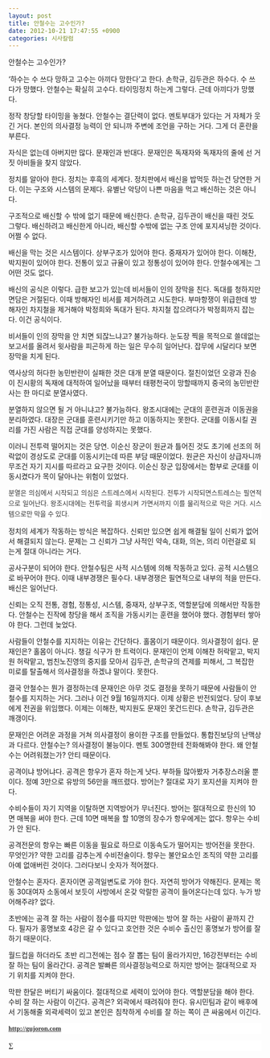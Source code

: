 ```yaml
---
layout: post
title: 안철수는 고수인가?
date: 2012-10-21 17:47:55 +0900
categories: 시사칼럼
---
```

    
안철수는 고수인가? 

<p style="TEXT-ALIGN: justify; LINE-HEIGHT: 21px; BACKGROUND-COLOR: rgb(255,255,255); FONT-FAMILY: 바탕; COLOR: rgb(51,51,51); FONT-SIZE: 13px">
</p> ‘하수는 수 쓰다 망하고 고수는 아끼다 망한다’고 한다. 손학규, 김두관은 하수다. 수 쓰다가 망했다. 안철수는 확실히 고수다. 타이밍정치 하는게 그렇다. 근데 아끼다가 망했다. 

<p style="TEXT-ALIGN: justify; LINE-HEIGHT: 21px; BACKGROUND-COLOR: rgb(255,255,255); FONT-FAMILY: 바탕; COLOR: rgb(51,51,51); FONT-SIZE: 13px">
</p> 정작 창당할 타이밍을 놓쳤다. 안철수는 결단력이 없다. 멘토부대가 있다는 거 자체가 웃긴 거다. 본인의 의사결정 능력이 안 되니까 주변에 조언을 구하는 거다. 그게 더 혼란을 부른다. 

<p style="TEXT-ALIGN: justify; LINE-HEIGHT: 21px; BACKGROUND-COLOR: rgb(255,255,255); FONT-FAMILY: 바탕; COLOR: rgb(51,51,51); FONT-SIZE: 13px">
</p> 자식은 없는데 아버지만 많다. 문재인과 반대다. 문재인은 독재자와 독재자의 줄에 선 거짓 아비들을 찾지 않았다. 

<p style="TEXT-ALIGN: justify; LINE-HEIGHT: 21px; BACKGROUND-COLOR: rgb(255,255,255); FONT-FAMILY: 바탕; COLOR: rgb(51,51,51); FONT-SIZE: 13px">
</p> 정치를 알아야 한다. 정치는 후흑의 세계다. 정치판에서 배신을 밥먹듯 하는건 당연한 거다. 이는 구조와 시스템의 문제다. 유별난 악당이 나쁜 마음을 먹고 배신하는 것은 아니다. 

<p style="TEXT-ALIGN: justify; LINE-HEIGHT: 21px; BACKGROUND-COLOR: rgb(255,255,255); FONT-FAMILY: 바탕; COLOR: rgb(51,51,51); FONT-SIZE: 13px">
</p> 구조적으로 배신할 수 밖에 없기 때문에 배신한다. 손학규, 김두관이 배신을 때린 것도 그렇다. 배신하려고 배신한게 아니라, 배신할 수밖에 없는 구조 안에 포지셔닝한 것이다. 어쩔 수 없다. 

<p style="TEXT-ALIGN: justify; LINE-HEIGHT: 21px; BACKGROUND-COLOR: rgb(255,255,255); FONT-FAMILY: 바탕; COLOR: rgb(51,51,51); FONT-SIZE: 13px">
</p> 배신을 막는 것은 시스템이다. 상부구조가 있어야 한다. 중재자가 있어야 한다. 이해찬, 박지원이 있어야 한다. 전통이 있고 규율이 있고 정통성이 있어야 한다. 안철수에게는 그 어떤 것도 없다. 

<p style="TEXT-ALIGN: justify; LINE-HEIGHT: 21px; BACKGROUND-COLOR: rgb(255,255,255); FONT-FAMILY: 바탕; COLOR: rgb(51,51,51); FONT-SIZE: 13px">
</p> 배신의 공식은 이렇다. 급한 보고가 있는데 비서들이 인의 장막을 친다. 독대를 청하지만 면담은 거절된다. 이때 방해자인 비서를 제거하려고 시도한다. 부마항쟁이 위급한데 방해자인 차지철을 제거해야 박정희와 독대가 된다. 차지철 잡으려다가 박정희까지 잡는다. 이건 공식이다. 

<p style="TEXT-ALIGN: justify; LINE-HEIGHT: 21px; BACKGROUND-COLOR: rgb(255,255,255); FONT-FAMILY: 바탕; COLOR: rgb(51,51,51); FONT-SIZE: 13px">
</p> 비서들이 인의 장막을 안 치면 되잖느냐고? 불가능하다. 눈도장 찍을 목적으로 쓸데없는 보고서를 올려서 윗사람을 피곤하게 하는 일은 무수히 일어난다. 잡무에 시달리다 보면 장막을 치게 된다. 

<p style="TEXT-ALIGN: justify; LINE-HEIGHT: 21px; BACKGROUND-COLOR: rgb(255,255,255); FONT-FAMILY: 바탕; COLOR: rgb(51,51,51); FONT-SIZE: 13px">
</p> 역사상의 허다한 농민반란이 실패한 것은 대개 분열 때문이다. 절친이었던 오광과 진승이 진시황의 독재에 대적하여 일어났을 때부터 태평천국이 망할때까지 중국의 농민반란사는 한 마디로 분열사였다. 

<p style="TEXT-ALIGN: justify; LINE-HEIGHT: 21px; BACKGROUND-COLOR: rgb(255,255,255); FONT-FAMILY: 바탕; COLOR: rgb(51,51,51); FONT-SIZE: 13px">
</p> 분열하지 않으면 될 거 아니냐고? 불가능하다. 왕조시대에는 군대의 훈련권과 이동권을 분리하였다. 대장은 군대를 훈련시키기만 하고 이동하지는 못한다. 군대를 이동시킬 권리를 가진 사람은 직접 군대를 양성하지는 못했다. 

<p style="TEXT-ALIGN: justify; LINE-HEIGHT: 21px; BACKGROUND-COLOR: rgb(255,255,255); FONT-FAMILY: 바탕; COLOR: rgb(51,51,51); FONT-SIZE: 13px">
</p> 이러니 전투력 떨어지는 것은 당연. 이순신 장군이 원균과 틀어진 것도 초기에 선조의 허락없이 경상도로 군대를 이동시키는데 따른 부담 때문이었다. 원균은 자신이 상급자니까 무조건 자기 지시를 따르라고 요구한 것이다. 이순신 장군 입장에서는 함부로 군대를 이동시켰다가 목이 달아나는 위험이 있었다. 

<p style="TEXT-ALIGN: justify; LINE-HEIGHT: 21px; BACKGROUND-COLOR: rgb(255,255,255); FONT-FAMILY: 바탕; COLOR: rgb(51,51,51); FONT-SIZE: 13px">
</p>

<p style="TEXT-ALIGN: justify; LINE-HEIGHT: 21px; BACKGROUND-COLOR: rgb(255,255,255); FONT-FAMILY: 바탕; COLOR: rgb(51,51,51); FONT-SIZE: 13px">
  분열은 의심에서 시작되고 의심은 스트레스에서 시작된다. 전투가 시작되면스트레스는 필연적으로 일어난다. 왕조시대에는 전투력을 희생시켜 가면서까지 이를 물리적으로 막은 거다. 시스템으로만 막을 수 있다.
</p>

<p style="TEXT-ALIGN: justify; LINE-HEIGHT: 21px; BACKGROUND-COLOR: rgb(255,255,255); FONT-FAMILY: 바탕; COLOR: rgb(51,51,51); FONT-SIZE: 13px">
</p> 정치의 세계가 작동하는 방식은 복잡하다. 신뢰만 있으면 쉽게 해결될 일이 신뢰가 없어서 해결되지 않는다. 문제는 그 신뢰가 그냥 사적인 약속, 대화, 의논, 의리 이런걸로 되는게 절대 아니라는 거다. 

<p style="TEXT-ALIGN: justify; LINE-HEIGHT: 21px; BACKGROUND-COLOR: rgb(255,255,255); FONT-FAMILY: 바탕; COLOR: rgb(51,51,51); FONT-SIZE: 13px">
</p> 공사구분이 되어야 한다. 안철수팀은 사적 시스템에 의해 작동하고 있다. 공적 시스템으로 바꾸어야 한다. 이때 내부경쟁은 필수다. 내부경쟁은 필연적으로 내부의 적을 만든다. 배신은 일어난다. 

<p style="TEXT-ALIGN: justify; LINE-HEIGHT: 21px; BACKGROUND-COLOR: rgb(255,255,255); FONT-FAMILY: 바탕; COLOR: rgb(51,51,51); FONT-SIZE: 13px">
</p> 신뢰는 오직 전통, 경험, 정통성, 시스템, 중재자, 상부구조, 역할분담에 의해서만 작동한다. 안철수는 진작에 창당을 해서 조직을 가동시키는 훈련을 했어야 했다. 경험부터 쌓아야 한다. 그런데 늦었다. 

<p style="TEXT-ALIGN: justify; LINE-HEIGHT: 21px; BACKGROUND-COLOR: rgb(255,255,255); FONT-FAMILY: 바탕; COLOR: rgb(51,51,51); FONT-SIZE: 13px">
</p> 사람들이 안철수를 지지하는 이유는 간단하다. 홀몸이기 때문이다. 의사결정이 쉽다. 문재인은? 홀몸이 아니다. 챙길 식구가 한 트럭이다. 문재인이 언제 이해찬 허락맡고, 박지원 허락맡고, 범친노진영의 중지를 모아서 김두관, 손학규의 견제를 피해서, 그 복잡한 미로를 탈출해서 의사결정을 하겠냐 말이다. 못한다. 

<p style="TEXT-ALIGN: justify; LINE-HEIGHT: 21px; BACKGROUND-COLOR: rgb(255,255,255); FONT-FAMILY: 바탕; COLOR: rgb(51,51,51); FONT-SIZE: 13px">
</p> 결국 안철수는 뭔가 결정하는데 문재인은 아무 것도 결정을 못하기 때문에 사람들이 안철수를 지지하는 거다. 그러나 이건 9월 16일까지다. 이제 상황은 반전되었다. 당이 후보에게 전권을 위임했다. 이제는 이해찬, 박지원도 문재인 못건드린다. 손학규, 김두관은 깨갱이다. 

<p style="TEXT-ALIGN: justify; LINE-HEIGHT: 21px; BACKGROUND-COLOR: rgb(255,255,255); FONT-FAMILY: 바탕; COLOR: rgb(51,51,51); FONT-SIZE: 13px">
</p> 문재인은 어려운 과정을 거쳐 의사결정이 용이한 구조를 만들었다. 통합진보당의 난맥상과 다르다. 안철수는? 의사결정이 불능이다. 멘토 300명한테 전화해봐야 한다. 왜 안철수는 어려워졌는가? 안티 때문이다. 

<p style="TEXT-ALIGN: justify; LINE-HEIGHT: 21px; BACKGROUND-COLOR: rgb(255,255,255); FONT-FAMILY: 바탕; COLOR: rgb(51,51,51); FONT-SIZE: 13px">
</p> 공격이냐 방어냐다. 공격은 항우가 혼자 하는게 낫다. 부하들 많아봤자 거추장스러울 뿐이다. 정예 3만으로 유방의 56만을 깨뜨렸다. 방어는? 절대로 자기 포지션을 지켜야 한다. 

<p style="TEXT-ALIGN: justify; LINE-HEIGHT: 21px; BACKGROUND-COLOR: rgb(255,255,255); FONT-FAMILY: 바탕; COLOR: rgb(51,51,51); FONT-SIZE: 13px">
</p> 수비수들이 자기 지역을 이탈하면 지역방어가 무너진다. 방어는 절대적으로 한신의 10면 매복을 써야 한다. 근데 10면 매복을 할 10명의 장수가 항우에게는 없다. 항우는 수비가 안 된다. 

<p style="TEXT-ALIGN: justify; LINE-HEIGHT: 21px; BACKGROUND-COLOR: rgb(255,255,255); FONT-FAMILY: 바탕; COLOR: rgb(51,51,51); FONT-SIZE: 13px">
</p> 공격전문의 항우는 빠른 이동을 필요로 하므로 이동속도가 떨어지는 방어전을 못한다. 무엇인가? 약한 고리를 감추는게 수비전술이다. 항우는 불안요소인 조직의 약한 고리를 아예 없애버린 것이다. 그러다보니 숫자가 적어졌다. 

<p style="TEXT-ALIGN: justify; LINE-HEIGHT: 21px; BACKGROUND-COLOR: rgb(255,255,255); FONT-FAMILY: 바탕; COLOR: rgb(51,51,51); FONT-SIZE: 13px">
</p> 안철수는 혼자다. 혼자이면 공격일변도로 가야 한다. 자연히 방어가 약해진다. 문제는 목동 30대여자 소동에서 보듯이 사방에서 온갖 악랄한 공격이 들어온다는데 있다. 누가 방어해주랴? 없다. 

<p style="TEXT-ALIGN: justify; LINE-HEIGHT: 21px; BACKGROUND-COLOR: rgb(255,255,255); FONT-FAMILY: 바탕; COLOR: rgb(51,51,51); FONT-SIZE: 13px">
</p> 초반에는 공격 잘 하는 사람이 점수를 따지만 막판에는 방어 잘 하는 사람이 끝까지 간다. 필자가 홍명보호 4강은 갈 수 있다고 호언한 것은 수비수 출신인 홍명보가 방어를 잘 하기 때문이다. 

<p style="TEXT-ALIGN: justify; LINE-HEIGHT: 21px; BACKGROUND-COLOR: rgb(255,255,255); FONT-FAMILY: 바탕; COLOR: rgb(51,51,51); FONT-SIZE: 13px">
</p> 월드컵을 하더라도 초반 리그전에는 점수 잘 뽑는 팀이 올라가지만, 16강전부터는 수비 잘 하는 팀이 올라간다. 공격은 발빠른 의사결정능력으로 하지만 방어는 절대적으로 자기 위치를 지켜야 한다. 

<p style="TEXT-ALIGN: justify; LINE-HEIGHT: 21px; BACKGROUND-COLOR: rgb(255,255,255); FONT-FAMILY: 바탕; COLOR: rgb(51,51,51); FONT-SIZE: 13px">
</p> 막판 한달은 버티기 싸움이다. 절대적으로 세력이 있어야 한다. 역할분담을 해야 한다. 수비 잘 하는 사람이 이긴다. 공격은? 외곽에서 때려줘야 한다. 유시민팀과 같이 배후에서 기동해줄 외곽세력이 있고 본인은 침착하게 수비를 잘 하는 쪽이 큰 싸움에서 이긴다. 

<p style="TEXT-ALIGN: justify; LINE-HEIGHT: 21px; BACKGROUND-COLOR: rgb(255,255,255); FONT-FAMILY: 바탕; COLOR: rgb(51,51,51); FONT-SIZE: 13px">
</p>

<p style="TEXT-ALIGN: justify; LINE-HEIGHT: 21px; BACKGROUND-COLOR: rgb(255,255,255); FONT-FAMILY: 바탕; COLOR: rgb(51,51,51); FONT-SIZE: 13px">
  <a style="COLOR: rgb(51,51,51)" href="?mid=WaytoWin" target="_self"></a>
</p>

<p style="TEXT-ALIGN: justify; LINE-HEIGHT: 21px; BACKGROUND-COLOR: rgb(255,255,255); FONT-FAMILY: 바탕; COLOR: rgb(51,51,51); FONT-SIZE: 13px">
</p>

<p style="TEXT-ALIGN: justify; LINE-HEIGHT: 21px; BACKGROUND-COLOR: rgb(255,255,255); FONT-FAMILY: 바탕; COLOR: rgb(51,51,51); FONT-SIZE: 13px">
</p>

<p style="TEXT-ALIGN: justify; LINE-HEIGHT: 21px; BACKGROUND-COLOR: rgb(255,255,255); FONT-FAMILY: 바탕; COLOR: rgb(51,51,51); FONT-SIZE: 13px">
</p>

<p style="TEXT-ALIGN: justify; LINE-HEIGHT: 21px; BACKGROUND-COLOR: rgb(255,255,255); FONT-FAMILY: 바탕; COLOR: rgb(51,51,51); FONT-SIZE: 13px">
  <b><a style="COLOR: rgb(51,51,51)" href="http://gujoron.com/" target="_blank">http://gujoron.com</a></b><br />
</p>

<p style="TEXT-ALIGN: justify; LINE-HEIGHT: 21px; BACKGROUND-COLOR: rgb(255,255,255); FONT-FAMILY: 바탕; COLOR: rgb(51,51,51); FONT-SIZE: 13px">
  <b>∑</b><br />
</p>